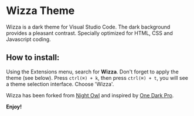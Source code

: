 # Wizza Theme
Wizza is a dark theme for Visual Studio Code. The dark background provides a pleasant contrast. Specially optimized for HTML, CSS and Javascript coding.

## How to install:
Using the Extensions menu, search for **Wizza**. Don't forget to apply the theme (see below).
Press `ctrl(⌘) + k`, then press `ctrl(⌘) + t`, you will see a theme selection interface. Choose 'Wizza'.

Wizza has been forked from [Night Owl](https://github.com/sdras/night-owl-vscode-theme) and inspired by [One Dark Pro](https://github.com/sdras/night-owl-vscode-theme).

**Enjoy!**

